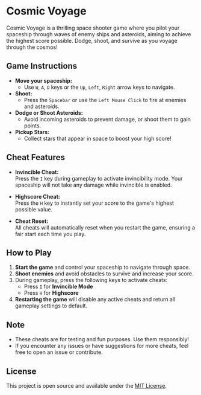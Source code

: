 # Cosmic Voyage

Cosmic Voyage is a thrilling space shooter game where you pilot your spaceship through waves of enemy ships and asteroids, aiming to achieve the highest score possible. Dodge, shoot, and survive as you voyage through the cosmos!

## Game Instructions

- **Move your spaceship:**
  - Use `W`, `A`, `D` keys or the `Up`, `Left`, `Right` arrow keys to navigate.
- **Shoot:**
  - Press the `Spacebar` or use the `Left Mouse Click` to fire at enemies and asteroids.
- **Dodge or Shoot Asteroids:**
  - Avoid incoming asteroids to prevent damage, or shoot them to gain points.
- **Pickup Stars:**
  - Collect stars that appear in space to boost your high score!

## Cheat Features

- **Invincible Cheat:**  
  Press the `I` key during gameplay to activate invincibility mode. Your spaceship will not take any damage while invincible is enabled.

- **Highscore Cheat:**  
  Press the `H` key to instantly set your score to the game's highest possible value.

- **Cheat Reset:**  
  All cheats will automatically reset when you restart the game, ensuring a fair start each time you play.

## How to Play

1. **Start the game** and control your spaceship to navigate through space.
2. **Shoot enemies** and avoid obstacles to survive and increase your score.
3. During gameplay, press the following keys to activate cheats:
    - Press `I` for **Invincible Mode**
    - Press `H` for **Highscore**
4. **Restarting the game** will disable any active cheats and return all gameplay settings to default.

## Note

- These cheats are for testing and fun purposes. Use them responsibly!
- If you encounter any issues or have suggestions for more cheats, feel free to open an issue or contribute.

## License

This project is open source and available under the [MIT License](LICENSE).
